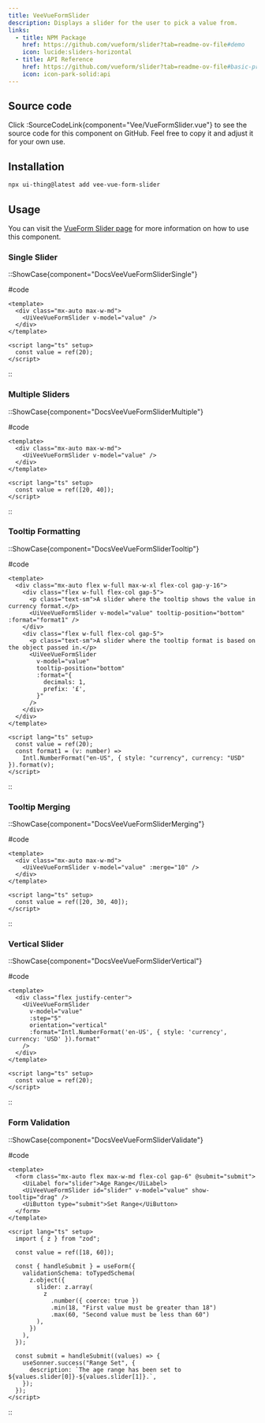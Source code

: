 ```yaml
---
title: VeeVueFormSlider
description: Displays a slider for the user to pick a value from.
links:
  - title: NPM Package
    href: https://github.com/vueform/slider?tab=readme-ov-file#demo
    icon: lucide:sliders-horizontal
  - title: API Reference
    href: https://github.com/vueform/slider?tab=readme-ov-file#basic-props
    icon: icon-park-solid:api
---
```


## Source code

Click :SourceCodeLink{component="Vee/VueFormSlider.vue"} to see the source code for this component on GitHub. Feel free to copy it and adjust it for your own use.

## Installation

```bash
npx ui-thing@latest add vee-vue-form-slider
```

## Usage

You can visit the [VueForm Slider page](https://github.com/vueform/slider?tab=readme-ov-file#demo) for more information on how to use this component.

### Single Slider

::ShowCase{component="DocsVeeVueFormSliderSingle"}

#code

<!-- automd:file src="../../app/components/content/Docs/Vee/VueFormSlider/DocsVeeVueFormSliderSingle.vue" code lang="vue" -->

```vue [DocsVeeVueFormSliderSingle.vue]
<template>
  <div class="mx-auto max-w-md">
    <UiVeeVueFormSlider v-model="value" />
  </div>
</template>

<script lang="ts" setup>
  const value = ref(20);
</script>
```

<!-- /automd -->

::

### Multiple Sliders

::ShowCase{component="DocsVeeVueFormSliderMultiple"}

#code

<!-- automd:file src="../../app/components/content/Docs/Vee/VueFormSlider/DocsVeeVueFormSliderMultiple.vue" code lang="vue" -->

```vue [DocsVeeVueFormSliderMultiple.vue]
<template>
  <div class="mx-auto max-w-md">
    <UiVeeVueFormSlider v-model="value" />
  </div>
</template>

<script lang="ts" setup>
  const value = ref([20, 40]);
</script>
```

<!-- /automd -->

::

### Tooltip Formatting

::ShowCase{component="DocsVeeVueFormSliderTooltip"}

#code

<!-- automd:file src="../../app/components/content/Docs/Vee/VueFormSlider/DocsVeeVueFormSliderTooltip.vue" code lang="vue" -->

```vue [DocsVeeVueFormSliderTooltip.vue]
<template>
  <div class="mx-auto flex w-full max-w-xl flex-col gap-y-16">
    <div class="flex w-full flex-col gap-5">
      <p class="text-sm">A slider where the tooltip shows the value in currency format.</p>
      <UiVeeVueFormSlider v-model="value" tooltip-position="bottom" :format="format1" />
    </div>
    <div class="flex w-full flex-col gap-5">
      <p class="text-sm">A slider where the tooltip format is based on the object passed in.</p>
      <UiVeeVueFormSlider
        v-model="value"
        tooltip-position="bottom"
        :format="{
          decimals: 1,
          prefix: '£',
        }"
      />
    </div>
  </div>
</template>

<script lang="ts" setup>
  const value = ref(20);
  const format1 = (v: number) =>
    Intl.NumberFormat("en-US", { style: "currency", currency: "USD" }).format(v);
</script>
```

<!-- /automd -->

::

### Tooltip Merging

::ShowCase{component="DocsVeeVueFormSliderMerging"}

#code

<!-- automd:file src="../../app/components/content/Docs/Vee/VueFormSlider/DocsVeeVueFormSliderMerging.vue" code lang="vue" -->

```vue [DocsVeeVueFormSliderMerging.vue]
<template>
  <div class="mx-auto max-w-md">
    <UiVeeVueFormSlider v-model="value" :merge="10" />
  </div>
</template>

<script lang="ts" setup>
  const value = ref([20, 30, 40]);
</script>
```

<!-- /automd -->

::

### Vertical Slider

::ShowCase{component="DocsVeeVueFormSliderVertical"}

#code

<!-- automd:file src="../../app/components/content/Docs/Vee/VueFormSlider/DocsVeeVueFormSliderVertical.vue" code lang="vue" -->

```vue [DocsVeeVueFormSliderVertical.vue]
<template>
  <div class="flex justify-center">
    <UiVeeVueFormSlider
      v-model="value"
      :step="5"
      orientation="vertical"
      :format="Intl.NumberFormat('en-US', { style: 'currency', currency: 'USD' }).format"
    />
  </div>
</template>

<script lang="ts" setup>
  const value = ref(20);
</script>
```

<!-- /automd -->

::

### Form Validation

::ShowCase{component="DocsVeeVueFormSliderValidate"}

#code

<!-- automd:file src="../../app/components/content/Docs/Vee/VueFormSlider/DocsVeeVueFormSliderValidate.vue" code lang="vue" -->

```vue [DocsVeeVueFormSliderValidate.vue]
<template>
  <form class="mx-auto flex max-w-md flex-col gap-6" @submit="submit">
    <UiLabel for="slider">Age Range</UiLabel>
    <UiVeeVueFormSlider id="slider" v-model="value" show-tooltip="drag" />
    <UiButton type="submit">Set Range</UiButton>
  </form>
</template>

<script lang="ts" setup>
  import { z } from "zod";

  const value = ref([18, 60]);

  const { handleSubmit } = useForm({
    validationSchema: toTypedSchema(
      z.object({
        slider: z.array(
          z
            .number({ coerce: true })
            .min(18, "First value must be greater than 18")
            .max(60, "Second value must be less than 60")
        ),
      })
    ),
  });

  const submit = handleSubmit((values) => {
    useSonner.success("Range Set", {
      description: `The age range has been set to ${values.slider[0]}-${values.slider[1]}.`,
    });
  });
</script>
```

<!-- /automd -->

::
